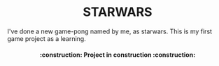 <h1 align="center"> STARWARS </h1>

I've done a new game-pong named by me, as starwars. This is my first game project as a learning.

<h4 align="center"> 
    :construction:  Project in construction  :construction:
</h4>


